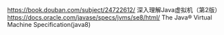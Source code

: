 https://book.douban.com/subject/24722612/   深入理解Java虚拟机（第2版）<br>
https://docs.oracle.com/javase/specs/jvms/se8/html/   The Java® Virtual Machine Specification(java8)<br>
